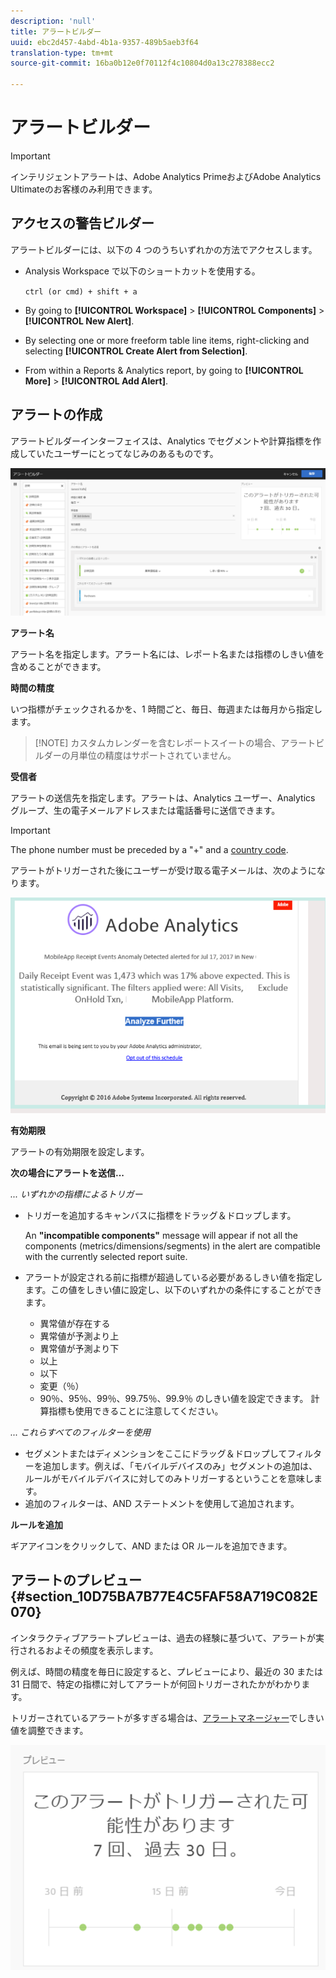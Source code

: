 ```yaml
---
description: 'null'
title: アラートビルダー
uuid: ebc2d457-4abd-4b1a-9357-489b5aeb3f64
translation-type: tm+mt
source-git-commit: 16ba0b12e0f70112f4c10804d0a13c278388ecc2

---
```



# アラートビルダー

>[!IMPORTANT]
>
>インテリジェントアラートは、Adobe Analytics PrimeおよびAdobe Analytics Ultimateのお客様のみ利用できます。

## アクセスの警告ビルダー

アラートビルダーには、以下の 4 つのうちいずれかの方法でアクセスします。

* Analysis Workspace で以下のショートカットを使用する。

   `ctrl (or cmd) + shift + a`
* By going to **[!UICONTROL Workspace]** &gt; **[!UICONTROL Components]** &gt; **[!UICONTROL New Alert]**.
* By selecting one or more freeform table line items, right-clicking and selecting **[!UICONTROL Create Alert from Selection]**.
* From within a Reports &amp; Analytics report, by going to **[!UICONTROL More]** &gt; **[!UICONTROL Add Alert]**.

## アラートの作成

アラートビルダーインターフェイスは、Analytics でセグメントや計算指標を作成していたユーザーにとってなじみのあるものです。

![](assets/alert_builder.png)

<!--Meike, I edited this table for validation -->

**アラート名**

アラート名を指定します。アラート名には、レポート名または指標のしきい値を含めることができます。

**時間の精度**

いつ指標がチェックされるかを、1 時間ごと、毎日、毎週または毎月から指定します。

> [!NOTE] カスタムカレンダーを含むレポートスイートの場合、アラートビルダーの月単位の精度はサポートされていません。

**受信者**

アラートの送信先を指定します。アラートは、Analytics ユーザー、Analytics グループ、生の電子メールアドレスまたは電話番号に送信できます。

>[!IMPORTANT]
>
>The phone number must be preceded by a "+" and a [country code](https://countrycode.org/).

アラートがトリガーされた後にユーザーが受け取る電子メールは、次のようになります。

![](assets/alerts-email.PNG)

**有効期限**

アラートの有効期限を設定します。

**次の場合にアラートを送信...**

*... いずれかの指標によるトリガー*

* トリガーを追加するキャンバスに指標をドラッグ＆ドロップします。

   An **"incompatible components"** message will appear if not all the components (metrics/dimensions/segments) in the alert are compatible with the currently selected report suite.
* アラートが設定される前に指標が超過している必要があるしきい値を指定します。この値をしきい値に設定し、以下のいずれかの条件にすることができます。

   * 異常値が存在する
   * 異常値が予測より上
   * 異常値が予測より下
   * 以上
   * 以下
   * 変更（％）
   * 90％、95％、99％、99.75％、99.9％ のしきい値を設定できます。
   計算指標も使用できることに注意してください。

*... これらすべてのフィルターを使用*

* セグメントまたはディメンションをここにドラッグ＆ドロップしてフィルターを追加します。例えば、「モバイルデバイスのみ」セグメントの追加は、ルールがモバイルデバイスに対してのみトリガーするということを意味します。
* 追加のフィルターは、AND ステートメントを使用して追加されます。

**ルールを追加**

ギアアイコンをクリックして、AND または OR ルールを追加できます。

## アラートのプレビュー {#section_10D75BA7B77E4C5FAF58A719C082E070}

インタラクティブアラートプレビューは、過去の経験に基づいて、アラートが実行されるおよその頻度を表示します。

例えば、時間の精度を毎日に設定すると、プレビューにより、最近の 30 または 31 日間で、特定の指標に対してアラートが何回トリガーされたかがわかります。

トリガーされているアラートが多すぎる場合は、[アラートマネージャー](/help/components/c-alerts/alert-manager.md)でしきい値を調整できます。

![](assets/alert_preview.png)
